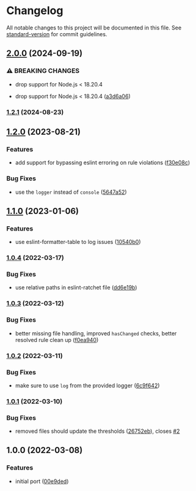 # Changelog

All notable changes to this project will be documented in this file. See [standard-version](https://github.com/conventional-changelog/standard-version) for commit guidelines.

## [2.0.0](https://github.com/Jmsa/eslint-formatter-ratchet/compare/v1.2.1...v2.0.0) (2024-09-19)

### ⚠ BREAKING CHANGES

- drop support for Node.js < 18.20.4

- drop support for Node.js < 18.20.4 ([a3d6a06](https://github.com/Jmsa/eslint-formatter-ratchet/commit/a3d6a06f1c715eda8741df549382ae58bced3afb))

### [1.2.1](https://github.com/Jmsa/eslint-formatter-ratchet/compare/v1.2.0...v1.2.1) (2024-08-23)

## [1.2.0](https://github.com/Jmsa/eslint-formatter-ratchet/compare/v1.1.0...v1.2.0) (2023-08-21)

### Features

- add support for bypassing eslint erroring on rule violations ([f30e08c](https://github.com/Jmsa/eslint-formatter-ratchet/commit/f30e08cac2afc1929a9af2e0a5a8f8b5e915932c))

### Bug Fixes

- use the `logger` instead of `console` ([5647a52](https://github.com/Jmsa/eslint-formatter-ratchet/commit/5647a52fedd922a4d7e70f9c5d61dbde12858698))

## [1.1.0](https://github.com/Jmsa/eslint-formatter-ratchet/compare/v1.0.4...v1.1.0) (2023-01-06)

### Features

- use eslint-formatter-table to log issues ([10540b0](https://github.com/Jmsa/eslint-formatter-ratchet/commit/10540b0910c920fa9776efe8a5f0d9e2e6574daa))

### [1.0.4](https://github.com/Jmsa/eslint-formatter-ratchet/compare/v1.0.3...v1.0.4) (2022-03-17)

### Bug Fixes

- use relative paths in eslint-ratchet file ([dd6e19b](https://github.com/Jmsa/eslint-formatter-ratchet/commit/dd6e19b58e700a94fdc33b31b81557a3d701d9cd))

### [1.0.3](https://github.com/Jmsa/eslint-formatter-ratchet/compare/v1.0.2...v1.0.3) (2022-03-12)

### Bug Fixes

- better missing file handling, improved `hasChanged` checks, better resolved rule clean up ([f0ea940](https://github.com/Jmsa/eslint-formatter-ratchet/commit/f0ea940c7d99a19337ef32b675c385121ef76cda))

### [1.0.2](https://github.com/Jmsa/eslint-formatter-ratchet/compare/v1.0.1...v1.0.2) (2022-03-11)

### Bug Fixes

- make sure to use `log` from the provided logger ([6c9f642](https://github.com/Jmsa/eslint-formatter-ratchet/commit/6c9f64215d98f751b49292e8487a7300d184b47d))

### [1.0.1](https://github.com/Jmsa/eslint-formatter-ratchet/compare/v1.0.0...v1.0.1) (2022-03-10)

### Bug Fixes

- removed files should update the thresholds ([26752eb](https://github.com/Jmsa/eslint-formatter-ratchet/commit/26752ebb514cf7be5fd0ab8a6fe130faccba4181)), closes [#2](https://github.com/Jmsa/eslint-formatter-ratchet/issues/2)

## 1.0.0 (2022-03-08)

### Features

- initial port ([00e9ded](https://github.com/Jmsa/eslint-formatter-ratchet/commit/00e9ded062bfefcaf45385aaccadb718673ceed5))
